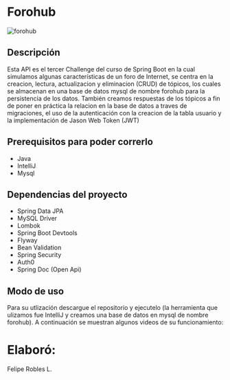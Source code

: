 # Forohub

![forohub](https://github.com/user-attachments/assets/f6a39347-17b1-417c-98a5-89f6ebdf3bb9)

## Descripción
Esta API es el tercer Challenge del curso de Spring Boot en la cual simulamos algunas características de un foro de Internet, se centra en la creacion, lectura, actualizacion y
eliminacion (CRUD) de tópicos, los cuales se almacenan en una base de datos mysql de nombre forohub para la persistencia de los datos. También creamos respuestas de los
tópicos a fin de poner en práctica la relacion en la base de datos a traves de migraciones, el uso de la autenticación con la creacion de la tabla usuario y la implementación
de Jason Web Token (JWT)

## Prerequisitos para poder correrlo
* Java
* IntelliJ
* Mysql

## Dependencias del proyecto
* Spring Data JPA
* MySQL Driver
* Lombok
* Spring Boot Devtools
* Flyway
* Bean Validation
* Spring Security
* Auth0
* Spring Doc (Open Api)

## Modo de uso
Para su utlización descargue el repositorio y ejecutelo (la herramienta que ulizamos fue IntelliJ y creamos una base de datos en mysql de nombre forohub). 
A continuación se muestran algunos videos de su funcionamiento:



# Elaboró:
Felipe Robles L.
